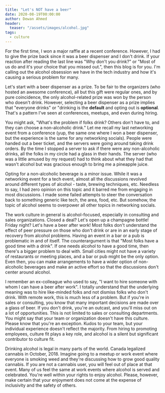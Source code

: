 ```yaml
---
title: "Let's NOT have a beer"
date: 2020-08-19T00:00:00
author: Dewan Ahmed
header:
  teaser: "/assets/images/alcohol.jpg"
tags:
  - culture
---
```


For the first time, I won a major raffle at a recent conference. However, I had to give the prize back since it was a beer dispenser and I don't drink. If your reaction after reading the last line was "Why don't you drink?" or "Most of us do and it's your choice that you missed out.", then this blog is for you. I'm calling out the alcohol obsession we have in the tech industry and how it's causing a serious problem for many.

Let's start with a beer dispenser as a prize. To be fair to the organizers (who hosted an awesome conference), all but this gift were regular ones, and by pure coincidence, the only alcohol-related prize was won by the person who doesn't drink. However, selecting a beer dispenser as a prize implies that "everyone drinks" or "drinking is the **default** and opting out is **optional**. That's a pattern I've seen at conferences, meetups, and even during hiring. 

You might ask, "What's the problem if folks drink? Others don't have to, and they can choose a non-alcoholic drink." Let me recall my last networking event from a conference (yup, the same one where I won a beer dispenser, but the experience is the same for any networking socials). People were handed out a beer ticket, and the servers were going around taking drink orders. By the time I stopped a server to ask if there were any non-alcoholic drinks, all the folks in my circle had a glass in their hands. The server (who was a little amused by my request) had to think about what they had that wasn't alcohol but was gracious enough to bring me a pineapple juice.  

Opting for a non-alcoholic beverage is a minor issue. While it was a networking event for a tech event, almost all the discussions revolved around different types of alcohol - taste, brewing techniques, etc. Needless to say, I had zero opinion on this topic and it barred me from engaging in most discussions. I made some failed attempts to steer the conversation back to something generic like tech, the area, food, etc. But somehow, the topic of alcohol seems to overpower all other topics in networking socials. 

The work culture in general is alcohol-focused, especially in consulting and sales organizations. Closed a deal? Let's open up a champagne bottle! Friday night? Let's have a beer after work! Most folks don't understand the effect of peer pressure on those who don't drink or are in an early stage of recovery from alcohol problems. Having an event in a bar or a pub is problematic in and of itself. The counterargument is that "Most folks have a good time with a drink". If one needs alcohol to have a good time, then there's a bigger problem to deal with. Small cities might not have a variety of restaurants or meeting places, and a bar or pub might be the only option. Even then, you can make arrangements to have a wider option of non-alcoholic beverages and make an active effort so that the discussions don't center around alcohol.

I remember an ex-colleague who used to say, "I want to hire someone with whom I can have a beer after work". I totally understand that the underlying meaning was to hire like-minded folks and not dismiss folks who don't drink. With remote work, this is much less of a problem. But if you're in sales or consulting, you know that many important decisions are made over a glass of beer. If you don't drink, you're an outcast, and you'll miss out on a lot of opportunities. This is not limited to sales or consulting departments. You might say that your team or organization doesn't have this culture. Please know that you're an exception. Kudos to your team, but your individual experience doesn't reflect the majority. From hiring to promoting employees, culture fit plays a key role, and alcohol is a silent but significant contributor to culture fit.

Drinking alcohol is legal in many parts of the world. Canada legalized cannabis in October, 2018. Imagine going to a meetup or work event where everyone is smoking weed and they're discussing how to grow good quality cannabis. If you are not a cannabis user, you will feel out of place at that event. Many of us feel the same at work events where alcohol is served and celebrated. You're well within your rights to enjoy alcohol. Please, however, make certain that your enjoyment does not come at the expense of inclusivity and the safety of others.